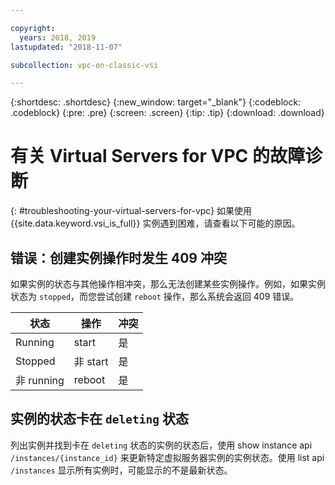 ```yaml
---

copyright:
  years: 2018, 2019
lastupdated: "2018-11-07"

subcollection: vpc-on-classic-vsi

---
```


{:shortdesc: .shortdesc}
{:new_window: target="_blank"}
{:codeblock: .codeblock}
{:pre: .pre}
{:screen: .screen}
{:tip: .tip}
{:download: .download}

# 有关 Virtual Servers for VPC 的故障诊断
{: #troubleshooting-your-virtual-servers-for-vpc}
如果使用 {{site.data.keyword.vsi_is_full}} 实例遇到困难，请查看以下可能的原因。

## 错误：创建实例操作时发生 409 冲突

如果实例的状态与其他操作相冲突，那么无法创建某些实例操作。例如，如果实例状态为 `stopped`，而您尝试创建 `reboot` 操作，那么系统会返回 409 错误。

|状态|操作|冲突|
| ----------- | ---------- | -------- |
|Running|start|是|
|Stopped|非 start|是|
|非 running|reboot|是|

## 实例的状态卡在 `deleting` 状态

列出实例并找到卡在 `deleting` 状态的实例的状态后，使用 show instance api `/instances/{instance_id}` 来更新特定虚拟服务器实例的实例状态。使用 list api `/instances` 显示所有实例时，可能显示的不是最新状态。
